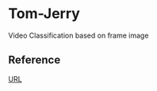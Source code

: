 # Tom-Jerry
Video Classification based on frame image

## Reference
[URL](https://www.analyticsvidhya.com/blog/2018/09/deep-learning-video-classification-python/)
